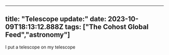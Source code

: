 
---
title: "Telescope update:"
date: 2023-10-09T18:13:12.888Z
tags: ["The Cohost Global Feed","astronomy"]
---

I put a telescope on my telescope 

